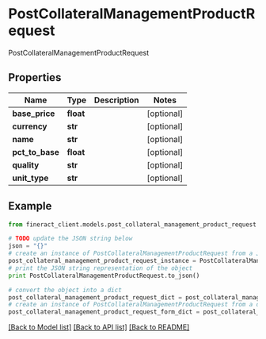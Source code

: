 # PostCollateralManagementProductRequest

PostCollateralManagementProductRequest

## Properties

Name | Type | Description | Notes
------------ | ------------- | ------------- | -------------
**base_price** | **float** |  | [optional] 
**currency** | **str** |  | [optional] 
**name** | **str** |  | [optional] 
**pct_to_base** | **float** |  | [optional] 
**quality** | **str** |  | [optional] 
**unit_type** | **str** |  | [optional] 

## Example

```python
from fineract_client.models.post_collateral_management_product_request import PostCollateralManagementProductRequest

# TODO update the JSON string below
json = "{}"
# create an instance of PostCollateralManagementProductRequest from a JSON string
post_collateral_management_product_request_instance = PostCollateralManagementProductRequest.from_json(json)
# print the JSON string representation of the object
print PostCollateralManagementProductRequest.to_json()

# convert the object into a dict
post_collateral_management_product_request_dict = post_collateral_management_product_request_instance.to_dict()
# create an instance of PostCollateralManagementProductRequest from a dict
post_collateral_management_product_request_form_dict = post_collateral_management_product_request.from_dict(post_collateral_management_product_request_dict)
```
[[Back to Model list]](../README.md#documentation-for-models) [[Back to API list]](../README.md#documentation-for-api-endpoints) [[Back to README]](../README.md)


